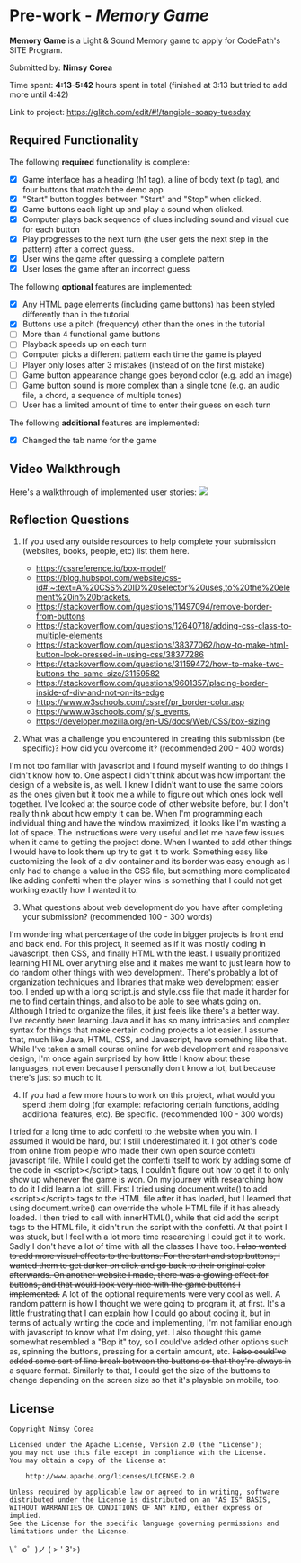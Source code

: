 # Pre-work - *Memory Game*

**Memory Game** is a Light & Sound Memory game to apply for CodePath's SITE Program. 

Submitted by: **Nimsy Corea**

Time spent: **4:13-5:42** hours spent in total (finished at 3:13 but tried to add more until 4:42)

Link to project: <https://glitch.com/edit/#!/tangible-soapy-tuesday>

## Required Functionality

The following **required** functionality is complete:

* [x] Game interface has a heading (h1 tag), a line of body text (p tag), and four buttons that match the demo app
* [x] "Start" button toggles between "Start" and "Stop" when clicked. 
* [x] Game buttons each light up and play a sound when clicked. 
* [x] Computer plays back sequence of clues including sound and visual cue for each button
* [x] Play progresses to the next turn (the user gets the next step in the pattern) after a correct guess. 
* [x] User wins the game after guessing a complete pattern
* [x] User loses the game after an incorrect guess

The following **optional** features are implemented:

* [x] Any HTML page elements (including game buttons) has been styled differently than in the tutorial
* [x] Buttons use a pitch (frequency) other than the ones in the tutorial
* [ ] More than 4 functional game buttons
* [ ] Playback speeds up on each turn
* [ ] Computer picks a different pattern each time the game is played
* [ ] Player only loses after 3 mistakes (instead of on the first mistake)
* [ ] Game button appearance change goes beyond color (e.g. add an image)
* [ ] Game button sound is more complex than a single tone (e.g. an audio file, a chord, a sequence of multiple tones)
* [ ] User has a limited amount of time to enter their guess on each turn

The following **additional** features are implemented:

- [x] Changed the tab name for the game

## Video Walkthrough

Here's a walkthrough of implemented user stories:
![](https://media1.giphy.com/media/kqVfslwOhBP4LNRstl/giphy.gif)


## Reflection Questions
1. If you used any outside resources to help complete your submission (websites, books, people, etc) list them here. 
    - <https://cssreference.io/box-model/>
    - <https://blog.hubspot.com/website/css-id#:~:text=A%20CSS%20ID%20selector%20uses,to%20the%20element%20in%20brackets.>
    - <https://stackoverflow.com/questions/11497094/remove-border-from-buttons>
    - <https://stackoverflow.com/questions/12640718/adding-css-class-to-multiple-elements>
    - <https://stackoverflow.com/questions/38377062/how-to-make-html-button-look-pressed-in-using-css/38377286>
    - <https://stackoverflow.com/questions/31159472/how-to-make-two-buttons-the-same-size/31159582>
    - <https://stackoverflow.com/questions/9601357/placing-border-inside-of-div-and-not-on-its-edge>
    - <https://www.w3schools.com/cssref/pr_border-color.asp>
    - <https://www.w3schools.com/js/js_events.>
    - <https://developer.mozilla.org/en-US/docs/Web/CSS/box-sizing>

2. What was a challenge you encountered in creating this submission (be specific)? How did you overcome it? (recommended 200 - 400 words)   

I'm not too familiar with javascript and I found myself wanting to do things I didn't know how to. One aspect I didn't think about was how
important the design of a website is, as well. I knew I didn't want to use the same colors as the ones given but it took me a while to
figure out which ones look well together. I've looked at the source code of other website before, but I don't really think about how 
empty it can be. When I'm programming each individual thing and have the window maximized, it looks like I'm wasting a lot of space.
The instructions were very useful and let me have few issues when it came to getting the project done. When I wanted to add other things
I would have to look them up try to get it to work. Something easy like customizing the look of a div container and its border was easy
enough as I only had to change a value in the CSS file, but something more complicated like adding confetti when the player wins is something
that I could not get working exactly how I wanted it to.

3. What questions about web development do you have after completing your submission? (recommended 100 - 300 words)   

I'm wondering what percentage of the code in bigger projects is front end and back end. For this project, it seemed as if it was
mostly coding in Javascript, then CSS, and finally HTML with the least. I usually prioritized learning HTML over anything else and
it makes me want to just learn how to do random other things with web development. There's probably a lot of organization techniques
and libraries that make web development easier too. I ended up with a long script.js and style.css file that made it harder for me to find
certain things, and also to be able to see whats going on. Although I tried to organize the files, it just feels like there's a better way.
I've recently been learning Java and it has so many intricacies and complex syntax for things that make certain coding projects
a lot easier. I assume that, much like Java, HTML, CSS, and Javascript, have something like that. While I've taken a small course online
for web development and responsive design, I'm once again surprised by how little I know about these languages, not even because I personally
don't know a lot, but because there's just so much to it.

4. If you had a few more hours to work on this project, what would you spend them doing (for example: refactoring certain functions, adding additional features, etc). Be specific. (recommended 100 - 300 words)   

I tried for a long time to add confetti to the website when you win. I assumed it would be hard, but I still underestimated it. I got
other's code from online from people who made their own open source confetti javascript file. While I could get the confetti itself to work
by adding some of the code in \<script>\</script> tags, I couldn't figure out how to get it to only show up whenever the game is won. On my journey
with researching how to do it I did learn a lot, still. First I tried using document.write() to add \<script>\</script> tags to the HTML file after it has loaded,
but I learned that using document.write() can override the whole HTML file if it has already loaded. I then tried to call with innerHTML(), while that did
add the script tags to the HTML file, it didn't run the script with the confetti. At that point I was stuck, but I feel with a lot more time
researching I could get it to work. Sadly I don't have a lot of time with all the classes I have too. ~~I also wanted to add more visual effects to the buttons.
For the start and stop buttons, I wanted them to get darker on click and go back to their original color afterwards. On another website I made, there
was a glowing effect for buttons, and that would look very nice with the game buttons I implemented.~~ A lot of the optional requirements were very cool as well.
A random pattern is how I thought we were going to program it, at first. It's a little frustrating that I can explain how I could go about coding it, but
in terms of actually writing the code and implementing, I'm not familiar enough with javascript to know what I'm doing, yet. I also thought this game somewhat
resembled a "Bop it" toy, so I could've added other options such as, spinning the buttons, pressing for a certain amount, etc. ~~I also could've added
some sort of line break between the buttons so that they're always in a square format.~~ Similarly to that, I could get the size of the buttoms to change
depending on the screen size so that it's playable on mobile, too.



## License

    Copyright Nimsy Corea

    Licensed under the Apache License, Version 2.0 (the "License");
    you may not use this file except in compliance with the License.
    You may obtain a copy of the License at

        http://www.apache.org/licenses/LICENSE-2.0

    Unless required by applicable law or agreed to in writing, software
    distributed under the License is distributed on an "AS IS" BASIS,
    WITHOUT WARRANTIES OR CONDITIONS OF ANY KIND, either express or implied.
    See the License for the specific language governing permissions and
    limitations under the License.

\ ゜o゜)ノ  ( > ' 3'>)
